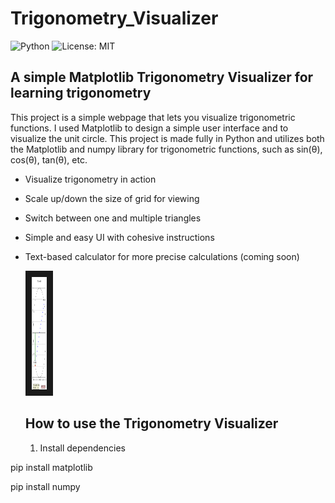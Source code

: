 # Trigonometry_Visualizer

![Python](https://img.shields.io/badge/Python-3.11-blue)
![License: MIT](https://img.shields.io/badge/License-MIT-yellow.svg)

## A simple Matplotlib Trigonometry Visualizer for learning trigonometry

This project is a simple webpage that lets you visualize trigonometric functions. I used Matplotlib to design a simple user interface and to visualize the unit circle. This project is made fully in Python and utilizes both the Matplotlib and numpy library for trigonometric functions, such as sin(θ), cos(θ), tan(θ), etc.

 * Visualize trigonometry in action
 * Scale up/down the size of grid for viewing
 * Switch between one and multiple triangles
 * Simple and easy UI with cohesive instructions
 * Text-based calculator for more precise calculations (coming soon)

   <img src="Screenshot 2025-07-31 185455.png" alt="Demo Image" width="24"
   height="180" border="10" />

   ## How to use the Trigonometry Visualizer

   1. Install dependencies
  
pip install matplotlib

pip install numpy
